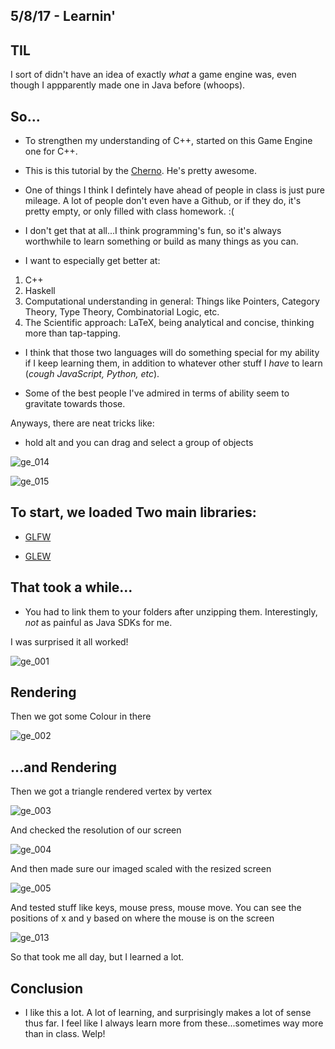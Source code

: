 ## 5/8/17 - Learnin'

## TIL

I sort of didn't have an idea of exactly *what* a game engine was,
even though I appparently made one in Java before (whoops).

## So...

- To strengthen my understanding of C++, 
  started on this Game Engine one for C++.
  
- This is this tutorial by the [Cherno](https://www.youtube.com/channel/UCQ-W1KE9EYfdxhL6S4twUNw). 
  He's pretty awesome.
  
- One of things I think I defintely have ahead of people in class is just pure mileage.
  A lot of people don't even have a Github, or if they do, it's pretty empty, or only filled
  with class homework. :(
  
- I don't get that at all...I think programming's fun, so it's always worthwhile 
  to learn something or build as many things as you can.
  
- I want to especially get better at:
 1.  C++
 2.  Haskell 
 3. Computational understanding in general:
    Things like Pointers, Category Theory, Type Theory, Combinatorial Logic, etc.
 4. The Scientific approach: LaTeX, being analytical and concise, thinking more than tap-tapping. 

- I think that those two languages will do something special for my ability if I keep learning them,
  in addition to whatever other stuff I *have* to learn (*cough JavaScript, Python, etc*).
  
- Some of the best people I've admired in terms of ability seem to gravitate towards those.
  
Anyways, there are neat tricks like:
  
- hold alt and you can drag and select a group of objects
  
![ge_014](/images/ge_014.png)
  
![ge_015](/images/ge_015.png)
  
## To start, we loaded Two main libraries:
  
 - [GLFW](http://www.glfw.org/)
 
 - [GLEW](http://glew.sourceforge.net/)
 
## That took a while...

- You had to link them to your folders after unzipping them.
  Interestingly, *not* as painful as Java SDKs for me. 
  
I was surprised it all worked!

![ge_001](/images/ge_001.png)

## Rendering 

Then we got some Colour in there 

![ge_002](/images/ge_002.png)

## ...and Rendering

Then we got a triangle rendered vertex by vertex

![ge_003](/images/ge_003.png)

And checked the resolution of our screen

![ge_004](/images/ge_004.png)

And then made sure our imaged scaled with the resized screen

![ge_005](/images/ge_005.png)

And tested stuff like keys, mouse press, mouse move.
You can see the positions of x and y based on where the mouse is on the screen

![ge_013](/images/ge_013.png)

So that took me all day, but I learned a lot. 

## Conclusion

- I like this a lot. A lot of learning, and surprisingly makes a lot of sense thus far.
  I feel like I always learn more from these...sometimes way more than in class. Welp!



